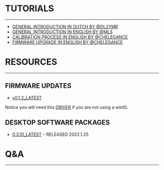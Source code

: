 <!--TMP
# XXXXX
## TUTORIALS
## RESOURCES
## Q&A
-->

# TUTORIALS
---

* [GENERAL INTRODUCTION IN DUTCH BY @DL2YMR](https://www.youtube.com/watch?v=-6W8SqYJIGA)
* [GENERAL INTRODUCTION IN ENGLISH BY @MLS](https://www.youtube.com/watch?v=m8T4I4Pv-4A)
* [CALIBRATION PROCESS IN ENGLISH BY @CHELEGANCE](https://www.youtube.com/watch?v=kxYGdg6bnpA&t=3s)
* [FIRMWARE UPGRADE IN ENGLISH BY @CHELEGANCE](https://www.youtube.com/watch?v=2FudIzzhlhs)
# RESOURCES
---
## FIRMWARE UPDATES

- [v0.1.2_LATEST](SV4401A_App_0.1.2.zip)

Notice you will need this [DRIVER](sv4401a_usb_cdc_driver.rar) if you are not using a win10.

## DESKTOP SOFTWARE PACKAGES

- [0.3.10_LATEST](../nanovna-saver-0.3.10.exe) – RELEASED 2022.1.25

# Q&A
---

<!--
* I purchased an SV4401A From DX Engineering. Last night while going through the manual and following the procedures, while in the Store/Recall section I deleted the Font File in error. The unit no longer loads and I get an error. I tried doing an update. It was successful, but did not update the Font File. I have a copy of the font file (Alibaba-PuHuiTi-Medium.ttf). How can I get the file back into the SV4401A? Since the unit is only a week or so old, I do not want to get into it before I find out what is involved. Is the memory card soldered in to the board or is it in a socket? Is there a way to load it back in to the unit? Thank You.
-->

